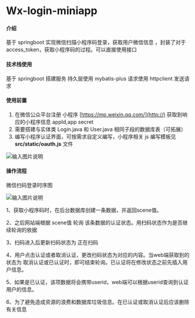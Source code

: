 # Wx-login-miniapp

#### 介绍
基于 springboot 实现微信扫描小程序码登录，获取用户微信信息 ，封装了对于access_token，获取小程序码的过程。可以直接使用接口

#### 技术栈使用
基于 springboot 搭建服务
持久层使用 mybatis-plus
请求使用 httpclient 发送请求

#### 使用前置

1.  在微信公众平台注册 小程序 [https://mp.weixin.qq.com/](http://) 获取到响应的小程序信息 appId,app secret
2.  需要搭建与实体类 Login.java 和 User.java 相同子段的数据库表（可拓展）
3.  编写小程序认证界面，可按需求自定义编写，小程序相关 js 编写模板见  **src/static/oauth.js**  文件

![输入图片说明](https://img-blog.csdnimg.cn/736fcb8bec0844dba1b9d5f6184c5e27.jpeg)

#### 操作流程

微信扫码登录时序图

![输入图片说明](https://img-blog.csdnimg.cn/0ccd087583164d5f88ea9acfcc5c98ab.png)

1、获取小程序码时，在后台数据库创建一条数据，并返回scene值。

2、之后网站端根据 scene值 轮询 该条数据的认证状态。用扫码状态作为是否继续轮询的依据

3、扫码进入后更新扫码状态为 正在扫码

4、用户点击认证或者取消认证，更改扫码状态为对应的内容。当web端获取到的 状态为 取消认证或已认证时，即可结束轮询。已认证将在修改状态之前先插入用户信息。

5、如果是已认证，该项数据将会携带userid，web端可以根据userid查询到认证用户的信息。

6、为了避免造成资源的浪费和数据库垃圾信息。在已认证或取消认证后应该删除有关信息


